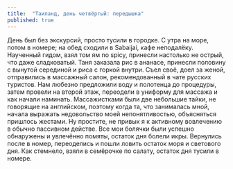 ```yaml
---
title:  "Таиланд, день четвёртый: передышка"
published: true
---
```


День был без экскурсий, просто тусили в городке. С утра на море, потом в номере; на обед сходили в Sabaijai, кафе неподалёку. Наученный гидом, взял том ям no spicy, принесли настолько не острый, что даже сладковатый. Таня заказала рис в ананасе, принесли половину с вынутой серединой и риса с горкой внутри. Съел своё, доел за женой, отправились в массажный салон, рекомендованный в чате русских туристов. Нам любезно предложили воду и полотенца до процедуры, затем провели на второй этаж, переодели в униформу для массажа и как начали наминать. Массажистками были две небольшие тайки, не говорящие на английском, поэтому когда та, что занималась мной, начала выражать недовольство моей непонятливостью, объясняться пришлось жестами. Ну простите, не привык я к активному вовлечению в обычно пассивном действе. Все мои болячки были успешно обнаружены и увлечённо помяты, остаток дня болели икры. Вернулись после в номер, переоделись и пошли ловить остаток моря и светового дня. Как стемнело, взяли в семёрочке по салату, остаток дня тусили в номере. 
